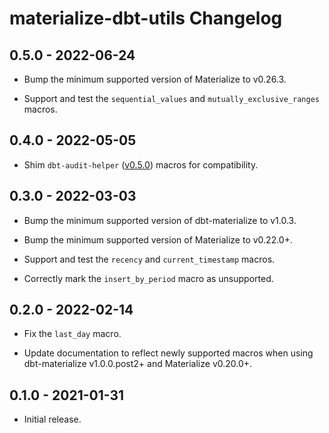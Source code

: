 # materialize-dbt-utils Changelog

## 0.5.0 - 2022-06-24

* Bump the minimum supported version of Materialize to v0.26.3.

* Support and test the `sequential_values` and `mutually_exclusive_ranges` macros.

## 0.4.0 - 2022-05-05

* Shim `dbt-audit-helper` ([v0.5.0](https://github.com/dbt-labs/dbt-audit-helper/releases/tag/0.5.0)) macros for compatibility.

## 0.3.0 - 2022-03-03

* Bump the minimum supported version of dbt-materialize to v1.0.3.

* Bump the minimum supported version of Materialize to v0.22.0+.

* Support and test the `recency` and `current_timestamp` macros.

* Correctly mark the `insert_by_period` macro as unsupported.

## 0.2.0 - 2022-02-14

* Fix the `last_day` macro.

* Update documentation to reflect newly supported macros when using
  dbt-materialize v1.0.0.post2+ and Materialize v0.20.0+.

## 0.1.0 - 2021-01-31

* Initial release.
